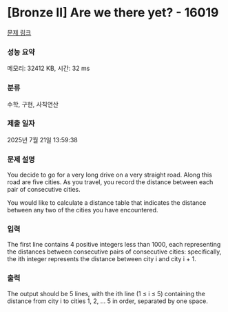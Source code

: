 # [Bronze II] Are we there yet? - 16019 

[문제 링크](https://www.acmicpc.net/problem/16019) 

### 성능 요약

메모리: 32412 KB, 시간: 32 ms

### 분류

수학, 구현, 사칙연산

### 제출 일자

2025년 7월 21일 13:59:38

### 문제 설명

<p>You decide to go for a very long drive on a very straight road. Along this road are five cities. As you travel, you record the distance between each pair of consecutive cities.</p>

<p>You would like to calculate a distance table that indicates the distance between any two of the cities you have encountered.</p>

### 입력 

 <p>The first line contains 4 positive integers less than 1000, each representing the distances between consecutive pairs of consecutive cities: specifically, the ith integer represents the distance between city i and city i + 1.</p>

### 출력 

 <p>The output should be 5 lines, with the ith line (1 ≤ i ≤ 5) containing the distance from city i to cities 1, 2, ... 5 in order, separated by one space.</p>

